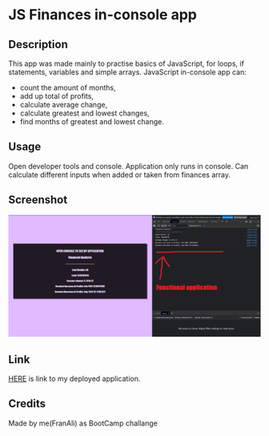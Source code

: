 # JS Finances in-console app

## Description
This app was made mainly to practise basics of JavaScript, for loops, if statements, variables and simple arrays.
JavaScript in-console app can:
- count the amount of months,
- add up total of profits,
- calculate average change,
- calculate greatest and lowest changes,
- find months of greatest and lowest change.


## Usage 
Open developer tools and console.
Application only runs in console. 
Can calculate different inputs when added or taken from finances array.

## Screenshot
![Screenshot](./screenshot.png)
## Link
[HERE](https://frantiskaali.github.io/JavaScriptApp/) is link to my deployed application.
## Credits
Made by me(FranAli) as BootCamp challange
